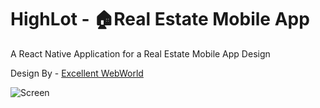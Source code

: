 # HighLot - 🏠Real Estate Mobile App

A React Native Application for a Real Estate Mobile App Design

Design By - [Excellent WebWorld](https://dribbble.com/excellentwebworld)

![Screen](https://cdn.dribbble.com/users/1726280/screenshots/10952285/media/483bcbd48ee9eb3fc1e8b0cb856f33b9.jpg)

